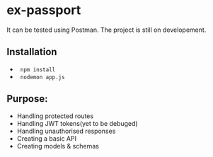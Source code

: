 # ex-passport

It can be tested using Postman. The project is still on developement.



## Installation
 * ` npm install`
 * ` nodemon app.js`

## Purpose:
* Handling protected routes
* Handling JWT tokens(yet to be debuged)
* Handling unauthorised responses
* Creating a basic API
* Creating models & schemas
